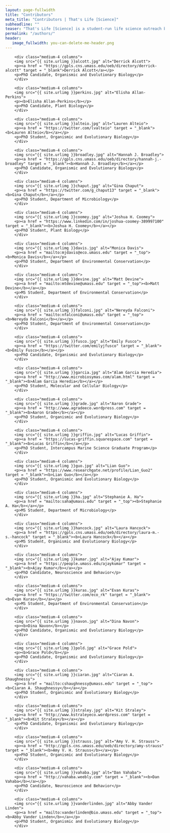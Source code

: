 ```yaml
---
layout: page-fullwidth
title: "Contributors"
meta_title: "Contributors | That's Life [Science]"
subheadline: ""
teaser: "That's Life [Science] is a student-run life science outreach blog. The present and past contributors that made this blog possible are listed below."
permalink: "/authors/"
header:
   image_fullwidth: you-can-delete-me-header.png
---
```

<div class="row t30">

        <div class="medium-4 columns">
        <img src="{{ site.urlimg }}alcott.jpg" alt="Derrick Alcott">
        <p><a href = "https://gpls.cns.umass.edu/oeb/directory/derrick-alcott" target = "_blank">Derrick Alcott</a></p>
        <p>PhD Candidate, Organismic and Evolutionary Biology</p>
        </div>
        
        <div class="medium-4 columns">
        <img src="{{ site.urlimg }}perkins.jpg" alt="Elisha Allan-Perkins">
        <p><b>Elisha Allan-Perkins</b></p>
        <p>PhD Candidate, Plant Biology</p>
        </div>
        
        <div class="medium-4 columns">
        <img src="{{ site.urlimg }}alteio.jpg" alt="Lauren Alteio">
        <p><a href = "https://twitter.com/lvalteio" target = "_blank"><b>Lauren Alteio</b></a></p>
        <p>PhD Student, Organismic and Evolutionary Biology</p>
        </div>

        <div class="medium-4 columns">
        <img src="{{ site.urlimg }}broadley.jpg" alt="Hannah J. Broadley">
        <p><a href = "https://gpls.cns.umass.edu/oeb/directory/hannah-j.-broadley" target = "_blank"><b>Hannah J. Broadley</b></a></p>
        <p>PhD Candidate, Organismic and Evolutionary Biology</p>
        </div>
        
        <div class="medium-4 columns">
        <img src="{{ site.urlimg }}chaput.jpg" alt="Gina Chaput">
        <p><a href = "https://twitter.com/g_chaput13" target = "_blank"><b>Gina Chaput</b></a></p>
        <p>PhD Student, Department of Microbiology</p>
        </div>
        
        <div class="medium-4 columns">
        <img src="{{ site.urlimg }}coomey.jpg" alt="Joshua H. Coomey">
        <p><a href = "https://www.linkedin.com/in/joshua-coomey-389997100" target = "_blank"><b>Joshua H. Coomey</b></a></p>
        <p>PhD Student, Plant Biology</p>
        </div>
        
        <div class="medium-4 columns">
        <img src="{{ site.urlimg }}davis.jpg" alt="Monica Davis">
        <p><a href = "mailto:mjdavis@eco.umass.edu" target = "_top"><b>Monica Davis</b></a></p>
        <p>PhD Student, Department of Environmental Conservation</p>
        </div>
        
        <div class="medium-4 columns">
        <img src="{{ site.urlimg }}devine.jpg" alt="Matt Devine">
        <p><a href = "mailto:mtdevine@umass.edu" target = "_top"><b>Matt Devine</b></a></p>
        <p>MS Student, Department of Environmental Conservation</p>
        </div>
        
        <div class="medium-4 columns">
        <img src="{{ site.urlimg }}falconi.jpg" alt="Nereyda Falconi">
        <p><a href = "mailto:nfalconi@umass.edu" target = "_top"><b>Nereyda Falconi</b></a></p>
        <p>PhD Student, Department of Environmental Conservation</p>
        </div>
        
        <div class="medium-4 columns">
        <img src="{{ site.urlimg }}fusco.jpg" alt="Emily Fusco">
        <p><a href = "https://twitter.com/emilyjfusco" target = "_blank"><b>Emily Fusco</b></a></p>
        <p>PhD Candidate, Organismic and Evolutionary Biology</p>
        </div>
         
        <div class="medium-4 columns">
        <img src="{{ site.urlimg }}garcia.jpg" alt="Alam Garcia Heredia">
        <p><a href = "http://www.microbiosymas.com/alam.html" target = "_blank"><b>Alam Garcia Heredia</b></a></p>
        <p>PhD Student, Molecular and Cellular Biology</p>
        </div>
        
        <div class="medium-4 columns">
        <img src="{{ site.urlimg }}grade.jpg" alt="Aaron Grade">
        <p><a href = "http://www.agradeeco.wordpress.com" target = "_blank"><b>Aaron Grade</b></a></p>
        <p>PhD Student, Organismic and Evolutionary Biology</p>
        </div>
        
        <div class="medium-4 columns">
        <img src="{{ site.urlimg }}griffin.jpg" alt="Lucas Griffin">
        <p><a href = "https://lucas-griffin.squarespace.com" target = "_blank"><b>Lucas Griffin</b></a></p>
        <p>PhD Student, Intercampus Marine Science Graduate Program</p>
        </div>
        
        <div class="medium-4 columns">
        <img src="{{ site.urlimg }}guo.jpg" alt="Lian Guo">
        <p><a href = "https://www.researchgate.net/profile/Lian_Guo2" target = "_blank"><b>Lian Guo</b></a></p>
        <p>PhD Student, Organismic and Evolutionary Biology</p>
        </div>
        
        <div class="medium-4 columns">
        <img src="{{ site.urlimg }}ha.jpg" alt="Stephanie A. Ha">
        <p><a href = "mailto:saha@umass.edu" target = "_top"><b>Stephanie A. Ha</b></a></p>
        <p>MS Student, Department of Microbiology</p>
        </div>
        
        <div class="medium-4 columns">
        <img src="{{ site.urlimg }}hancock.jpg" alt="Laura Hancock">
        <p><a href = "https://gpls.cns.umass.edu/oeb/directory/laura-m.-s.-hancock" target = "_blank"><b>Laura Hancock</b></a></p>
        <p>MS Student, Organismic and Evolutionary Biology</p>
        </div>
        
        <div class="medium-4 columns">
        <img src="{{ site.urlimg }}kumar.jpg" alt="Ajay Kumar">
        <p><a href = "https://people.umass.edu/ajaykumar" target = "_blank"><b>Ajay Kumar</b></a></p>
        <p>PhD Candidate, Neuroscience and Behavior</p>
        </div>
        
        <div class="medium-4 columns">
        <img src="{{ site.urlimg }}kuras.jpg" alt="Evan Kuras">
        <p><a href = "https://twitter.com/eco_rk" target = "_blank"><b>Evan Kuras</b></a></p>
        <p>MS Student, Department of Environmental Conservation</p>
        </div>
        
        <div class="medium-4 columns">
        <img src="{{ site.urlimg }}navon.jpg" alt="Dina Navon">
        <p><b>Dina Navon</b></p>
        <p>PhD Candidate, Organismic and Evolutionary Biology</p>
        </div>
        
        <div class="medium-4 columns">
        <img src="{{ site.urlimg }}pold.jpg" alt="Grace Pold">
        <p><b>Grace Pold</b></p>
        <p>PhD Candidate, Organismic and Evolutionary Biology</p>
        </div>
        
        <div class="medium-4 columns">
        <img src="{{ site.urlimg }}ciaran.jpg" alt="Ciaran A. Shaughnessy">
        <p><a href = "mailto:cshaughnessy@umass.edu" target = "_top"><b>Ciaran A. Shaughnessy</b></a></p>
        <p>PhD Student, Organismic and Evolutionary Biology</p>
        </div>
        
        <div class="medium-4 columns">
        <img src="{{ site.urlimg }}straley.jpg" alt="Kit Straley">
        <p><a href = "http://www.kstraleyeco.wordpress.com" target = "_blank"><b>Kit Straley</b></a></p>
        <p>PhD Candidate, Organismic and Evolutionary Biology</p>
        </div>
        
        <div class="medium-4 columns">
        <img src="{{ site.urlimg }}strauss.jpg" alt="Amy V. H. Strauss">
        <p><a href = "http://gpls.cns.umass.edu/oeb/directory/amy-strauss" target = "_blank"><b>Amy V. H. Strauss</b></a></p>
        <p>PhD Student, Organismic and Evolutionary Biology</p>
        </div>
        
        <div class="medium-4 columns">
        <img src="{{ site.urlimg }}vahaba.jpg" alt="Dan Vahaba">
        <p><a href = "http://vahaba.weebly.com" target = "_blank"><b>Dan Vahaba</b></a></p>
        <p>PhD Candidate, Neuroscience and Behavior</p>
        </div>
         
        <div class="medium-4 columns">
        <img src="{{ site.urlimg }}vanderlinden.jpg" alt="Abby Vander Linden">
        <p><a href = "mailto:vanderlinden@bio.umass.edu" target = "_top"><b>Abby Vander Linden</b></a></p>
        <p>PhD Student, Organismic and Evolutionary Biology</p>
        </div>
</div><!-- /.row -->
